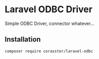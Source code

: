 Laravel ODBC Driver
===============

Simple ODBC Driver, connector whatever...

Installation
------------
```
composer require coraxster/laravel-odbc
```
